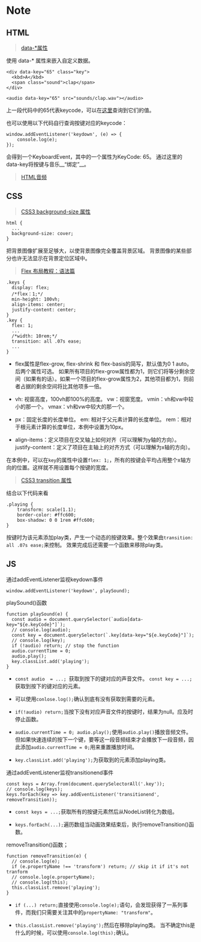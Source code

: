 Note
===

HTML
---

> [data-*属性](http://www.w3school.com.cn/tags/att_global_data.asp)

使用 data-* 属性来嵌入自定义数据。

    <div data-key="65" class="key">
      <kbd>A</kbd>
      <span class="sound">clap</span>
    </div>

    <audio data-key="65" src="sounds/clap.wav"></audio>

上一段代码中的65代表keycode，可以在[这里](http://keycode.info/)查询到它们的值。

也可以使用以下代码自行查询按键对应的keycode：

    window.addEventListener('keydown', (e) => {
	    console.log(e);
	});

会得到一个KeyboardEvent，其中的一个属性为KeyCode: 65。
通过这里的data-key将按键与音乐__“绑定”__。

> [HTML音频](http://www.w3school.com.cn/html/html_audio.asp)

<audio> 元素是一个 HTML5 元素，在 HTML 4 中是非法的，但在所有浏览器中都有效

CSS
---

> [CSS3 background-size 属性](http://www.w3school.com.cn/cssref/pr_background-size.asp)

    html {
      ...
      background-size: cover;
    }

把背景图像扩展至足够大，以使背景图像完全覆盖背景区域。
背景图像的某些部分也许无法显示在背景定位区域中。

> [Flex 布局教程：语法篇](http://www.ruanyifeng.com/blog/2015/07/flex-grammar.html)

    .keys {
      display: flex;
      /*flex：1;*/
      min-height: 100vh;
      align-items: center;
      justify-content: center;
    }
    .key {
      flex: 1;
      ...
      /*width: 10rem;*/
      transition: all .07s ease;
      ...
    }

+ flex属性是flex-grow, flex-shrink 和 flex-basis的简写，默认值为0 1 auto。后两个属性可选。
  如果所有项目的flex-grow属性都为1，则它们将等分剩余空间（如果有的话）。如果一个项目的flex-grow属性为2，其他项目都为1，则前者占据的剩余空间将比其他项多一倍。

+ vh: 视窗高度，100vh即100%的高度。
  vw：视窗宽度。
  vmin：vh和vw中较小的那一个。
  vmax：vh和vw中较大的那一个。

+ px：固定长度的长度单位。
  em: 相对于父元素计算的长度单位。
  rem：相对于根元素<html>计算的长度单位，本例中设置为10px。

+ align-items：定义项目在交叉轴上如何对齐（可以理解为y轴的方向）。
  justify-content：定义了项目在主轴上的对齐方式（可以理解为x轴的方向）。

在本例中，可以在`key`的属性中设置`flex: 1;`，所有的按键会平均占用整个x轴方向的位置。这样就不用设置每个按键的宽度。

> [CSS3 transition 属性](http://www.w3school.com.cn/cssref/pr_transition.asp)

结合以下代码来看

    .playing {
	    transform: scale(1.1);
	    border-color: #ffc600;
	    box-shadow: 0 0 1rem #ffc600;
    }

按键时为该元素添加play类，产生一个动态的按键效果。整个效果由`transition: all .07s ease;`来控制。
效果完成后还需要一个函数来移除play类。

JS
---

通过addEventListener监视keydown事件

    window.addEventListener('keydown', playSound);

playSound()函数

    function playSound(e) {
      const audio = document.querySelector(`audio[data-key="${e.keyCode}"]`);
      // console.log(audio);
      const key = document.querySelector(`.key[data-key="${e.keyCode}"]`);
      // console.log(key);
      if (!audio) return; // stop the function
      audio.currentTime = 0;
      audio.play();
      key.classList.add('playing');
    }

+ `const audio  = ...; `获取到按下的键对应的声音文件。
  `const key = ...;`获取到按下的键对应的元素。

+ 可以使用`conlose.log();`确认到底有没有获取到需要的元素。

+ `if(!audio) return;`当按下没有对应声音文件的按键时，结果为null。应及时停止函数。

+ `audio.currentTime = 0; audio.play();`使用`audio.play()`播放音频文件。但如果快速连续的按下一个键，要等这一段音频结束才会播放下一段音频，因此添加`audio.currentTime = 0;`用来重置播放时间。

+ `key.classList.add('playing');`为获取到的元素添加playing类。

通过addEventListener监视transitionend事件

    const keys = Array.from(document.querySelectorAll('.key'));
    // console.log(keys);
    keys.forEach(key => key.addEventListener('transitionend', removeTransition));

+ `const keys = ...;`获取所有的按键元素然后从NodeList转化为数组。

+ `keys.forEach(...);`遍历数组当动画效果结束后，执行removeTransition()函数。

removeTransition()函数；

    function removeTransition(e) {
      // console.log(e);
      if (e.propertyName !== 'transform') return; // skip it if it's not tranform
      // console.log(e.propertyName);
      // console.log(this);
      this.classList.remove('playing');
    }

+ `if (...) return;`直接使用`console.log(e);`语句，会发现获得了一系列事件，而我们只需要关注其中的`propertyName: "transform"`。

+ `this.classList.remove('playing');`然后在移除playing类。
  当不确定this是什么的时候，可以使用`console.log(this);`确认。
